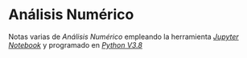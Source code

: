 # Análisis Numérico

Notas varias de *Análisis Numérico* empleando la herramienta *[Jupyter Notebook](http://jupyter.org/ "Jupyter Notebook's home page")* y programado en *[Python V3.8](https://www.python.org/ "Python's home page")*



